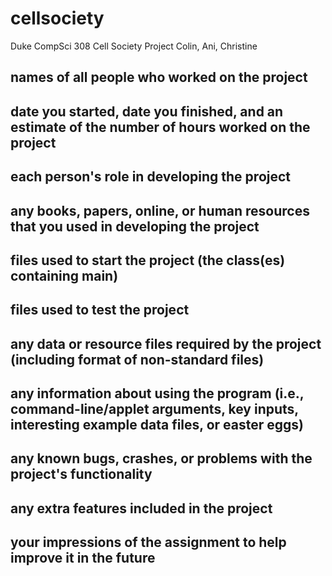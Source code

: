 # cellsociety
Duke CompSci 308 Cell Society Project
Colin, Ani, Christine

## names of all people who worked on the project
## date you started, date you finished, and an estimate of the number of hours worked on the project
## each person's role in developing the project
## any books, papers, online, or human resources that you used in developing the project
## files used to start the project (the class(es) containing main)
## files used to test the project
## any data or resource files required by the project (including format of non-standard files)
## any information about using the program (i.e., command-line/applet arguments, key inputs, interesting example data files, or easter eggs)
## any known bugs, crashes, or problems with the project's functionality
## any extra features included in the project
## your impressions of the assignment to help improve it in the future
